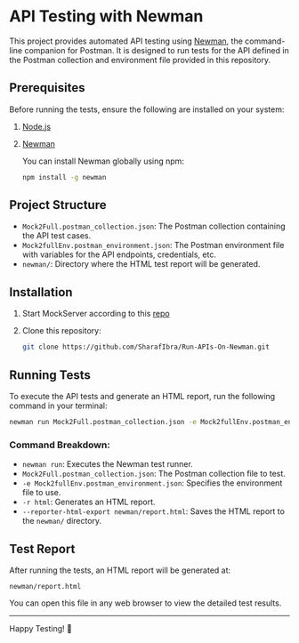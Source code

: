 
# API Testing with Newman

This project provides automated API testing using [Newman](https://github.com/postmanlabs/newman), the command-line companion for Postman. It is designed to run tests for the API defined in the Postman collection and environment file provided in this repository.

## Prerequisites

Before running the tests, ensure the following are installed on your system:

1. [Node.js](https://nodejs.org/) 
2. [Newman](https://www.npmjs.com/package/newman)

   You can install Newman globally using npm:
   ```bash
   npm install -g newman
   ```

## Project Structure

- `Mock2Full.postman_collection.json`: The Postman collection containing the API test cases.
- `Mock2fullEnv.postman_environment.json`: The Postman environment file with variables for the API endpoints, credentials, etc.
- `newman/`: Directory where the HTML test report will be generated.

## Installation
1. Start MockServer according to this [repo](https://github.com/SharafIbra/Mock-API.git)

2. Clone this repository:
   ```bash
   git clone https://github.com/SharafIbra/Run-APIs-On-Newman.git 

## Running Tests

To execute the API tests and generate an HTML report, run the following command in your terminal:

```bash
newman run Mock2Full.postman_collection.json -e Mock2fullEnv.postman_environment.json -r html --reporter-html-export newman/report.html
```

### Command Breakdown:
- `newman run`: Executes the Newman test runner.
- `Mock2Full.postman_collection.json`: The Postman collection file to test.
- `-e Mock2fullEnv.postman_environment.json`: Specifies the environment file to use.
- `-r html`: Generates an HTML report.
- `--reporter-html-export newman/report.html`: Saves the HTML report to the `newman/` directory.

## Test Report

After running the tests, an HTML report will be generated at:

```
newman/report.html
```

You can open this file in any web browser to view the detailed test results.

---

Happy Testing! 🚀
```
